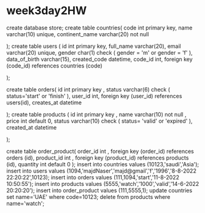 # week3day2HW
create database store;
create  table countries(
    code int primary key,
    name varchar(10) unique,
    continent_name varchar(20) not null

);
create table users
(
    id            int primary key,
    full_name     varchar(20),
    email         varchar(20) unique,
    gender        char(1) check ( gender = 'm' or gender = 'f' ),
    data_of_birth varchar(15),
    created_code  datetime,
    code_id       int,
    foreign key (code_id) references countries (code)


);

create table orders(
    id int primary key ,
    status varchar(6) check ( status='start' or 'finish' ),
    user_id  int,
    foreign key (user_id) references users(id),
    creates_at datetime

);
create table products (
    id int primary key ,
    name varchar(10) not null ,
    price int default 0,
    status varchar(10) check ( status= 'valid' or 'expired' ),
    created_at datetime


);

create table order_product(
    order_id int ,
    foreign key (order_id) references orders (id),
    product_id int ,
    foreign key (product_id) references products (id),
    quantity int default 0
);
insert into countries values (10123,'saudi','Asia');
insert into users values (1094,'majdNaser','majd@gmail','f','1996','8-8-2022 22:20:22',10123);
insert into orders values (111,1094,'start','11-8-2022 10:50:55');
insert into products values (5555,'watch','1000','valid','14-6-2022 20:20:20');
insert into order_product values (111,5555,1);
update countries set name='UAE' where code=10123;
delete from products where name='watch';

